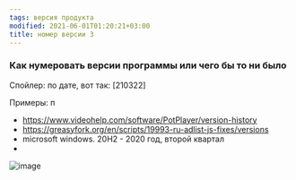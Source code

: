 ```yaml
---
tags: версия продукта
modified: 2021-06-01T01:20:21+03:00
title: номер версии 3
---
```


### Как нумеровать версии программы или чего бы то ни было

Спойлер: по дате, вот так: [210322]

Примеры:  п
* <https://www.videohelp.com/software/PotPlayer/version-history>
* <https://greasyfork.org/en/scripts/19993-ru-adlist-js-fixes/versions>
* microsoft windows. 20H2 - 2020 год, второй квартал
* 

![image](https://user-images.githubusercontent.com/17731587/111971121-b2c02900-8b04-11eb-8294-19e76185dc56.png)

